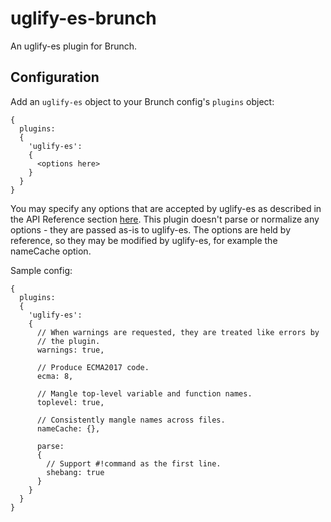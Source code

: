 # uglify-es-brunch
An uglify-es plugin for Brunch.

## Configuration
Add an `uglify-es` object to your Brunch config's `plugins` object:

```
{
  plugins:
  {
    'uglify-es':
    {
      <options here>
    }
  }
}
```

You may specify any options that are accepted by uglify-es as described
in the API Reference section [here](https://www.npmjs.com/package/uglify-es).
This plugin doesn't parse or normalize any options - they are passed as-is to
uglify-es.  The options are held by reference, so they may be modified by
uglify-es, for example the nameCache option.

Sample config:

```
{
  plugins:
  {
    'uglify-es':
    {
      // When warnings are requested, they are treated like errors by
      // the plugin.
      warnings: true,

      // Produce ECMA2017 code.
      ecma: 8,

      // Mangle top-level variable and function names.
      toplevel: true,

      // Consistently mangle names across files.
      nameCache: {},

      parse:
      {
        // Support #!command as the first line.
        shebang: true
      }
    }
  }
}
```
